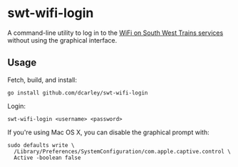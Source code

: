 # swt-wifi-login

A command-line utility to log in to the [WiFi on South West Trains
services][swt] without using the graphical interface.

[swt]: https://www.southwesttrains.co.uk/news/freewifi/

## Usage

Fetch, build, and install:
```
go install github.com/dcarley/swt-wifi-login
```

Login:
```
swt-wifi-login <username> <password>
```

If you're using Mac OS X, you can disable the graphical prompt with:
```
sudo defaults write \
  /Library/Preferences/SystemConfiguration/com.apple.captive.control \
  Active -boolean false
```
